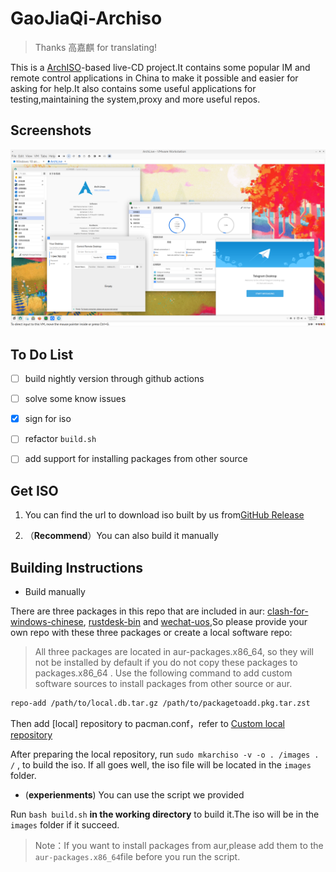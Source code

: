 # GaoJiaQi-Archiso
> Thanks 高嘉麒 for translating!

This is a [ArchISO](https://gitlab.archlinux.org/archlinux/archiso)-based live-CD project.It contains some popular IM and remote control applications in China to make it possible and easier for asking for help.It also contains some useful applications for testing,maintaining the system,proxy and more useful repos.

## Screenshots

![1](pics/1.png)

## To Do List

- [ ] build nightly version through github actions
- [ ] solve some know issues
- [x] sign for iso
- [ ] refactor `build.sh`
- [ ] add support for installing packages from other source


## Get ISO
1. You can find the url to download iso built by us from[GitHub Release](https://github.com/world-nb-organization/GaoJiaQi-Archiso/releases)

2. （**Recommend**）You can also build it manually

## Building Instructions

- Build manually


There are three packages in this repo that are included in aur: [clash-for-windows-chinese](https://aur.archlinux.org/packages/clash-for-windows-chinese), [rustdesk-bin](https://aur.archlinux.org/packages/rustdesk-bin) and [wechat-uos](https://aur.archlinux.org/packages/wechat-uos),So please provide your own repo with these three packages or create a local software repo:
> All three packages are located in aur-packages.x86_64, so they will not be installed by default if you do not copy these packages to packages.x86_64 . Use the following command to add custom software sources to install packages from other source or aur.

```bash
repo-add /path/to/local.db.tar.gz /path/to/packagetoadd.pkg.tar.zst
```

Then add [local] repository to pacman.conf，refer to [Custom local repository](https://wiki.archlinux.org/title/Pacman/Tips_and_tricks#Custom_local_repository)

After preparing the local repository, run `sudo mkarchiso -v -o . /images . /` , to build the iso. If all goes well, the iso file will be located in the `images` folder.

- (**experienments**) You can use the script we provided

Run ```bash build.sh``` **in the working directory** to build it.The iso will be in the `images` folder if it succeed.

> Note：If you want to install packages from aur,please add them to the `aur-packages.x86_64`file before you run the script.


